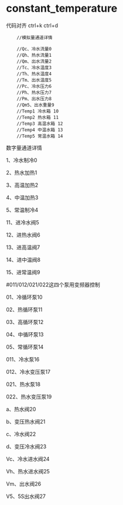 # constant_temperature
代码对齐
ctrl+k ctrl+d
        
        //模拟量通道详情
        
        //Qc、冷水流量0 
        //Qh、热水流量1
        //Qm、出水流量2 
        //Tc、冷水温度3 
        //Th、热水温度4 
        //Tm、出水温度5 
        //Pc、冷水压力6 
        //Ph、热水压力7 
        //Pm、出水压力8 
        //Qm5、出水重量9
        //Temp1 冷水箱 10
        //Temp2 热水箱 11
        //Temp3 高温水箱 12 
        //Temp4 中温水箱 13
        //Temp5 常温水箱 14
        
数字量通道详情
        
1、冷水制冷0

2、热水加热1

3、高温加热2

4、中温加热3

5、常温制冷4 

11、进冷水阀5 

12、进热水阀6

13、进高温阀7

14、进中温阀8

15、进常温阀9

#011/012/021/022这四个泵用变频器控制

01、冷循环泵10

02、热循环泵11

03、高循环泵12

04、中循环泵13

05、常循环泵14

011、冷水泵16

012、冷水变压泵17

021、热水泵18

022、热水变压泵19

a、热水阀20 

b、变压热水阀21 

c、冷水阀22 

d、变压冷水阀23 

Vc、冷水进水阀24 

Vh、热水进水阀25 

Vm、出水阀26 

V5、5S出水阀27
